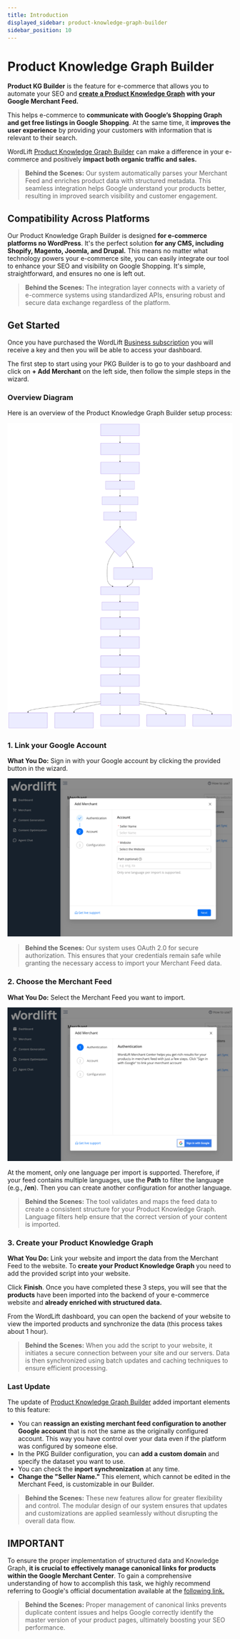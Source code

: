 ```yaml
---
title: Introduction
displayed_sidebar: product-knowledge-graph-builder
sidebar_position: 10
---
```


# Product Knowledge Graph Builder

**Product KG Builder** is the feature for e-commerce that allows you to automate your SEO and **[create a Product Knowledge Graph](https://wordlift.io/blog/en/how-build-product-knowledge-graph/) with your Google Merchant Feed.**

This helps e-commerce to **communicate with Google’s Shopping Graph and get free listings in Google Shopping**. At the same time, it **improves the user experience** by providing your customers with information that is relevant to their search.

WordLift [Product Knowledge Graph Builder](https://wordlift.io/seo-for-non-wordpress-ecommerce/) can make a difference in your e-commerce and positively **impact both organic traffic and sales.**

> **Behind the Scenes:**
> Our system automatically parses your Merchant Feed and enriches product data with structured metadata. This seamless integration helps Google understand your products better, resulting in improved search visibility and customer engagement.

## Compatibility Across Platforms

Our Product Knowledge Graph Builder is designed **for e-commerce platforms no WordPress**. It's the perfect solution **for any CMS, including Shopify, Magento, Joomla, and Drupal.** This means no matter what technology powers your e-commerce site, you can easily integrate our tool to enhance your SEO and visibility on Google Shopping. It's simple, straightforward, and ensures no one is left out.

> **Behind the Scenes:**
> The integration layer connects with a variety of e-commerce systems using standardized APIs, ensuring robust and secure data exchange regardless of the platform.

## Get Started

Once you have purchased the WordLift [Business subscription](https://wordlift.io/pricing/) you will receive a key and then you will be able to access your dashboard.

The first step to start using your PKG Builder is to go to your dashboard and click on **+ Add Merchant** on the left side, then follow the simple steps in the wizard.

### Overview Diagram

Here is an overview of the Product Knowledge Graph Builder setup process:

![Product Knowledge Graph Builder Flow](images/PKGBuilder_workflow.svg)

### 1. Link your Google Account

**What You Do:**
Sign in with your Google account by clicking the provided button in the wizard.

![image](images/PKGBuilder_1.png)

> **Behind the Scenes:**
> Our system uses OAuth 2.0 for secure authorization. This ensures that your credentials remain safe while granting the necessary access to import your Merchant Feed data.

### 2. Choose the Merchant Feed

**What You Do:**
Select the Merchant Feed you want to import.

![image](images/PKGBuilder_2.png)

At the moment, only one language per import is supported. Therefore, if your feed contains multiple languages, use the **Path** to filter the language (e.g., **/en**). Then you can create another configuration for another language.

> **Behind the Scenes:**
> The tool validates and maps the feed data to create a consistent structure for your Product Knowledge Graph. Language filters help ensure that the correct version of your content is imported.

### 3. Create your Product Knowledge Graph

**What You Do:**
Link your website and import the data from the Merchant Feed to the website. To **create your Product Knowledge Graph** you need to add the provided script into your website.

Click **Finish**. Once you have completed these 3 steps, you will see that the **products** have been imported into the backend of your e-commerce website and **already enriched with structured data.**

From the WordLift dashboard, you can open the backend of your website to view the imported products and synchronize the data (this process takes about 1 hour).

> **Behind the Scenes:**
> When you add the script to your website, it initiates a secure connection between your site and our servers. Data is then synchronized using batch updates and caching techniques to ensure efficient processing.

### Last Update

The update of [Product Knowledge Graph Builder](https://wordlift.io/seo-for-non-wordpress-ecommerce/) added important elements to this feature:

- You can **reassign an existing merchant feed configuration to another Google account** that is not the same as the originally configured account. This way you have control over your data even if the platform was configured by someone else.
- In the PKG Builder configuration, you can **add a custom domain** and specify the dataset you want to use.
- You can check the **inport synchronization** at any time.
- **Change the "Seller Name."** This element, which cannot be edited in the Merchant Feed, is customizable in our Builder.

> **Behind the Scenes:**
> These new features allow for greater flexibility and control. The modular design of our system ensures that updates and customizations are applied seamlessly without disrupting the overall data flow.

## IMPORTANT

To ensure the proper implementation of structured data and Knowledge Graph, **it is crucial to effectively manage canonical links for products within the Google Merchant Center**. To gain a comprehensive understanding of how to accomplish this task, we highly recommend referring to Google's official documentation available at the [following link.](https://support.google.com/merchants/answer/9340054?hl=en)

> **Behind the Scenes:**
> Proper management of canonical links prevents duplicate content issues and helps Google correctly identify the master version of your product pages, ultimately boosting your SEO performance.
